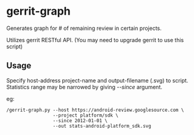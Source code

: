 # gerrit-graph

Generates graph for # of remaining review in certain projects.

Utilizes gerrit RESTful API. (You may need to upgrade gerrit to use this
script)

## Usage

Specify host-address project-name and output-filename (.svg) to script.
Statistics range may be narrowed by giving _--since_ argument.

eg:

    /gerrit-graph.py --host https://android-review.googlesource.com \
		             --project platform/sdk \
					 --since 2012-01-01 \
					 --out stats-android-platform_sdk.svg
